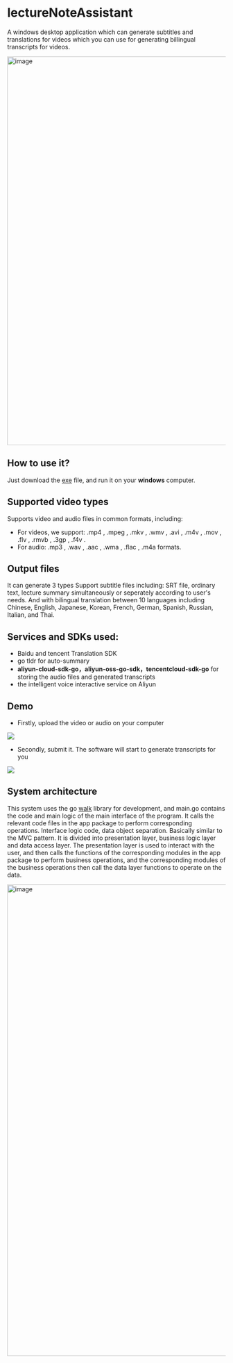 # lectureNoteAssistant
A windows desktop application which can generate subtitles and translations for videos which you can use for generating billingual transcripts for videos.

<img width="895" alt="image" src="https://user-images.githubusercontent.com/44923423/178111967-1675c55f-501e-4f60-8d07-fe6fc023c60b.png">


## How to use it?

Just download the [exe](https://github.com/WideSu/lectureNoteAssistant/blob/main/lectureNoteAssistant.exe) file, and run it on your **windows** computer.


## Supported video types
Supports video and audio files in common formats, including: 
- For videos, we support: .mp4 , .mpeg , .mkv , .wmv , .avi , .m4v , .mov , .flv , .rmvb , .3gp , .f4v . 
- For audio: .mp3 , .wav , .aac , .wma , .flac , .m4a formats.

## Output files
It can generate 3 types Support subtitle files including: SRT file, ordinary text, lecture summary simultaneously or seperately according to user's needs. And with bilingual translation between 10 languages including Chinese, English, Japanese, Korean, French, German, Spanish, Russian, Italian, and Thai. 

## Services and SDKs used:
- Baidu and tencent Translation SDK
- go tldr for auto-summary
- **aliyun-cloud-sdk-go，aliyun-oss-go-sdk，tencentcloud-sdk-go** for storing the audio files and generated transcripts
- the intelligent voice interactive service on Aliyun

## Demo

- Firstly, upload the video or audio on your computer

<img src="https://github.com/WideSu/lectureNoteAssistant/blob/main/screenshot/LectureNoteAssistant_1.gif">

- Secondly, submit it. The software will start to generate transcripts for you

<img src="https://github.com/WideSu/lectureNoteAssistant/blob/main/screenshot/lectureNoteAssistant.gif">

## System architecture

This system uses the go [walk](https://github.com/lxn/walk) library for development, and main.go contains the code and main logic of the main interface of the program. It calls the relevant code files in the app package to perform corresponding operations. Interface logic code, data object separation. Basically similar to the MVC pattern. It is divided into presentation layer, business logic layer and data access layer. The presentation layer is used to interact with the user, and then calls the functions of the corresponding modules in the app package to perform business operations, and the corresponding modules of the business operations then call the data layer functions to operate on the data.

<img width="1086" alt="image" src="https://user-images.githubusercontent.com/44923423/178111178-3838b4de-4663-4d2e-b79d-b8fc01a20885.png">


